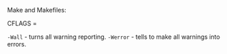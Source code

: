Make and Makefiles:

CFLAGS = 

`-Wall` - turns all warning reporting.
`-Werror` - tells to make all warnings into errors.
